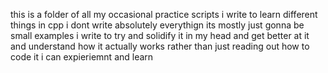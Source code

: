 
this is a folder of all my occasional practice scripts i write to learn different things
in cpp i dont write absolutely everythign its mostly just gonna be small examples i write
to try and solidify it in my head and get better at it and understand how it actually works
rather than just reading out how to code it i can expieriemnt and learn
